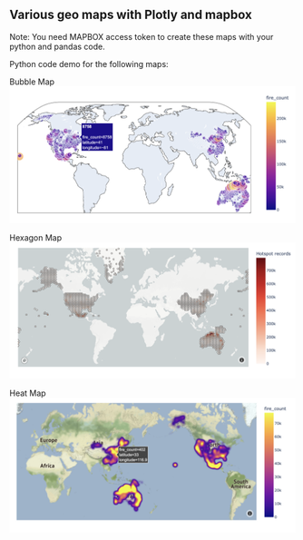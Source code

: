 ## Various geo maps with Plotly and mapbox ##

Note: You need MAPBOX access token to create these maps with your python and pandas code.

Python code demo for the following maps:

Bubble Map
![Plotly Bubble Map](https://github.com/prodramp/python-projects/raw/main/images/plotly-bubble-map.png)

Hexagon Map
![Plotly Hex Map](https://github.com/prodramp/python-projects/raw/main/images/plotly-hex-map.png)

Heat Map
![Plotly Heat Map](https://github.com/prodramp/python-projects/raw/main/images/plotly-heat-map.png)
